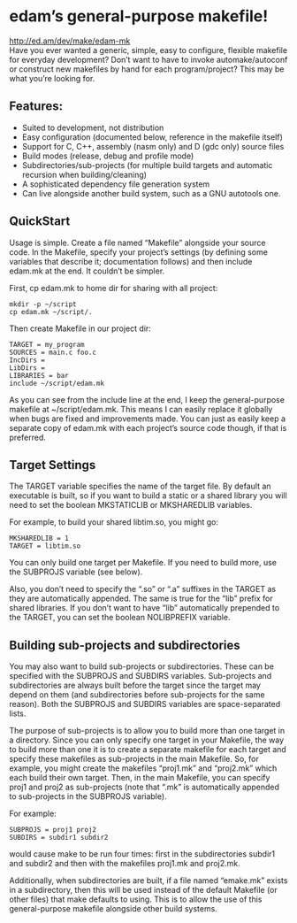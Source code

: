 # edam’s general-purpose makefile!

http://ed.am/dev/make/edam-mk  
Have you ever wanted a generic, simple, easy to configure, flexible makefile for everyday development? Don’t want to have to invoke automake/autoconf or construct new makefiles by hand for each program/project? This may be what you’re looking for.

## Features:

- Suited to development, not distribution
- Easy configuration (documented below, reference in the makefile itself)
- Support for C, C++, assembly (nasm only) and D (gdc only) source files
- Build modes (release, debug and profile mode)
- Subdirectories/sub-projects (for multiple build targets and automatic recursion when building/cleaning)
- A sophisticated dependency file generation system
- Can live alongside another build system, such as a GNU autotools one.


## QuickStart

Usage is simple. Create a file named “Makefile” alongside your source code. In the Makefile, specify your project’s settings (by defining some variables that describe it; documentation follows) and then include edam.mk at the end. It couldn’t be simpler.

First, cp edam.mk to home dir for sharing with all project:
```
mkdir -p ~/script
cp edam.mk ~/script/.
```
Then create Makefile in our project dir:
```
TARGET = my_program
SOURCES = main.c foo.c
IncDirs =
LibDirs =
LIBRARIES = bar
include ~/script/edam.mk
```
As you can see from the include line at the end, I keep the general-purpose makefile at ~/script/edam.mk. This means I can easily replace it globally when bugs are fixed and improvements made. You can just as easily keep a separate copy of edam.mk with each project’s source code though, if that is preferred.

## Target Settings

The TARGET variable specifies the name of the target file. By default an executable is built, so if you want to build a static or a shared library you will need to set the boolean MKSTATICLIB or MKSHAREDLIB variables.

For example, to build your shared libtim.so, you might go:
```
MKSHAREDLIB = 1
TARGET = libtim.so
```
You can only build one target per Makefile. If you need to build more, use the SUBPROJS variable (see below).

Also, you don’t need to specify the “.so” or “.a” suffixes in the TARGET as they are automatically appended. The same is true for the “lib” prefix for shared libraries. If you don’t want to have “lib” automatically prepended to the TARGET, you can set the boolean NOLIBPREFIX variable.

## Building sub-projects and subdirectories

You may also want to build sub-projects or subdirectories. These can be specified with the SUBPROJS and SUBDIRS variables. Sub-projects and subdirectories are always built before the target since the target may depend on them (and subdirectories before sub-projects for the same reason). Both the SUBPROJS and SUBDIRS variables are space-separated lists.

The purpose of sub-projects is to allow you to build more than one target in a directory. Since you can only specify one target in your Makefile, the way to build more than one it is to create a separate makefile for each target and specify these makefiles as sub-projects in the main Makefile. So, for example, you might create the makefiles “proj1.mk” and “proj2.mk” which each build their own target. Then, in the main Makefile, you can specify proj1 and proj2 as sub-projects (note that “.mk” is automatically appended to sub-projects in the SUBPROJS variable).

For example:
```
SUBPROJS = proj1 proj2
SUBDIRS = subdir1 subdir2
```
would cause make to be run four times: first in the subdirectories subdir1 and subdir2 and then with the makefiles proj1.mk and proj2.mk.

Additionally, when subdirectories are built, if a file named “emake.mk” exists in a subdirectory, then this will be used instead of the default Makefile (or other files) that make defaults to using. This is to allow the use of this general-purpose makefile alongside other build systems.
